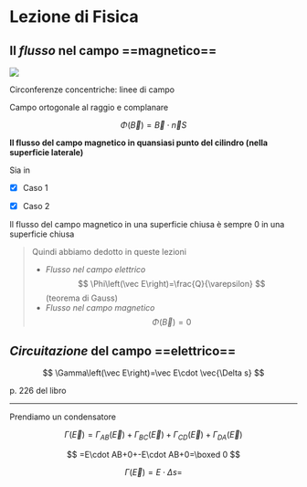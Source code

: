 # Lezione di Fisica


## Il _flusso_ nel campo ==magnetico==

![](https://i.imgur.com/jCGaSL3.jpg)

Circonferenze concentriche: linee di campo


Campo ortogonale al raggio e complanare


$$
\Phi\left(\vec B\right)=\vec B \cdot \vec n S
$$


**Il flusso del campo magnetico in quansiasi punto del cilindro (nella superficie laterale)**

Sia in 

 - [x] Caso 1
 - [x] Caso 2


Il flusso del campo magnetico in una superficie chiusa è sempre 0 in una superficie chiusa



> Quindi abbiamo dedotto in queste lezioni
>*  _Flusso nel campo elettrico_
> $$
> \Phi\left(\vec E\right)=\frac{Q}{\varepsilon}
> $$ (teorema di Gauss)
> * _Flusso nel campo magnetico_
> $$
> \Phi\left(\vec B\right)=0
> $$

## _Circuitazione_ del campo ==elettrico==

$$
\Gamma\left(\vec E\right)=\vec E\cdot \vec{\Delta s}
$$

p. 226 del libro

---

Prendiamo un condensatore

$$
\Gamma\left(\vec E\right)=\Gamma_{AB}\left(\vec E\right)+\Gamma_{BC}\left(\vec E\right)+\Gamma_{CD}\left(\vec E\right)+\Gamma_{DA}\left(\vec E\right)
$$

$$
=E\cdot AB+0+-E\cdot AB+0=\boxed 0
$$


$$
\Gamma\left(\vec E\right)=E\cdot \Delta s=
$$


<!--stackedit_data:
eyJoaXN0b3J5IjpbLTE0MTc5MzE2NDMsLTc3ODYzOTQ3NV19
-->